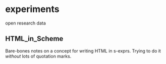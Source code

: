 experiments
===========

open research data

HTML_in_Scheme
--------------

Bare-bones notes on a concept for writing HTML in s-exprs.  Trying to do it *without* lots of
quotation marks.

